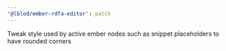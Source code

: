 ```yaml
---
'@lblod/ember-rdfa-editor': patch
---
```


Tweak style used by active ember nodes such as snippet placeholders to have rounded corners
